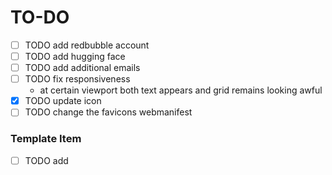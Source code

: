 # TO-DO

-   [ ] TODO add redbubble account
-   [ ] TODO add hugging face
-   [ ] TODO add additional emails
-   [ ] TODO fix responsiveness
    -   at certain viewport both text appears and grid remains looking awful
-   [x] TODO update icon
-   [ ] TODO change the favicons webmanifest

### Template Item

-   [ ] TODO add

